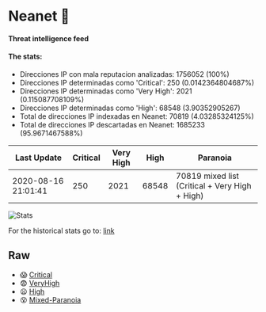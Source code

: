 # Neanet :hocho:
#### Threat intelligence feed
#### The stats:

- Direcciones IP con mala reputacion analizadas: 1756052 (100%)
- Direcciones IP determinadas como 'Critical':  250 (0.0142364804687%)
- Direcciones IP determinadas como 'Very High':  2021 (0.115087708109%)
- Direcciones IP determinadas como 'High':  68548 (3.90352905267)
- Total de direcciones IP indexadas en Neanet:  70819 (4.03285324125%)
- Total de direcciones IP descartadas en Neanet:  1685233 (95.9671467588%)

| Last Update | Critical | Very High | High | Paranoia |
| --- | --- | --- | --- | --- |
| 2020-08-16 21:01:41 | 250 | 2021 | 68548 | 70819 mixed list (Critical + Very High + High)|

![Stats](https://docs.google.com/spreadsheets/d/e/2PACX-1vSnaNMIXVabIpDJjufMlzH7poXnshF3mgd8Is1g9ytUEzVsP5my4Trn8f-xkoLLQ38xpL3HtmUexLo6/pubchart?oid=501124687&format=image)

For the historical stats go to: [link](/stats.csv)
## Raw
- :scream: [Critical](https://raw.githubusercontent.com/JavaGarcia/Neanet/master/blacklists/neanet_critical.txt)
- :fearful: [VeryHigh](https://raw.githubusercontent.com/JavaGarcia/Neanet/master/blacklists/neanet_veryHigh.txtt)
- :frowning: [High](https://raw.githubusercontent.com/JavaGarcia/Neanet/master/blacklists/neanet_high.txt)
- :dizzy_face: [Mixed-Paranoia](https://raw.githubusercontent.com/JavaGarcia/Neanet/master/blacklists/neanet_all.txt)








































































































































































































































